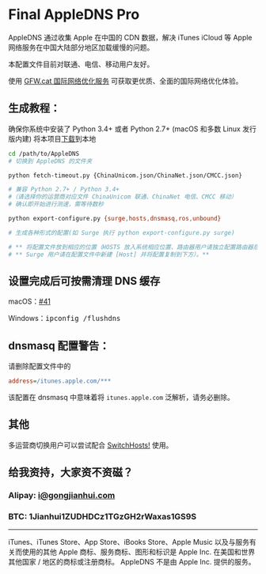# Final AppleDNS Pro

AppleDNS 通过收集 Apple 在中国的 CDN 数据，解决 iTunes iCloud 等 Apple 网络服务在中国大陆部分地区加载缓慢的问题。

本配置文件目前对联通、电信、移动用户友好。

使用 [GFW.cat 国际网络优化服务](https://my.gfw.cat) 可获取更优质、全面的国际网络优化体验。

## 生成教程：
确保你系统中安装了 Python 3.4+ 或者 Python 2.7+ (macOS 和多数 Linux 发行版内建)
将本项目[下载](https://github.com/gongjianhui/AppleDNS/archive/master.zip)到本地

```bash
cd /path/to/AppleDNS
# 切换到 AppleDNS 的文件夹

python fetch-timeout.py {ChinaUnicom.json/ChinaNet.json/CMCC.json}

# 兼容 Python 2.7+ / Python 3.4+
#（请选择你的运营商对应文件 ChinaUnicom 联通、ChinaNet 电信、CMCC 移动）
# 确认即开始进行测速，需等待数秒

python export-configure.py {surge,hosts,dnsmasq,ros,unbound}

# 生成各种形式的配置(如 Surge 执行 python export-configure.py surge)

# ** 将配置文件放到相应的位置（HOSTS 放入系统相应位置、路由器用户请独立配置路由器后台）**
# ** Surge 用户请在配置文件中新建 [Host] 并将配置复制到下方）。**
```

## 设置完成后可按需清理 DNS 缓存

macOS：[#41](https://github.com/gongjianhui/AppleDNS/issues/41)

Windows：<kbd>ipconfig /flushdns</kbd>

## dnsmasq 配置警告：

请删除配置文件中的

```ini
address=/itunes.apple.com/***
```

该配置在 dnsmasq 中意味着将 `itunes.apple.com` 泛解析，请务必删除。

## 其他
多运营商切换用户可以尝试配合 [SwitchHosts!](https://github.com/oldj/SwitchHosts) 使用。

## 给我资持，大家资不资磁？
### Alipay: i@gongjianhui.com
### BTC: 1Jianhui1ZUDHDCz1TGzGH2rWaxas1GS9S

-----------------------------------------------------

iTunes、iTunes Store、App Store、iBooks Store、Apple Music 以及与服务有关而使用的其他 Apple 商标、服务商标、图形和标识是 Apple Inc. 在美国和世界其他国家 / 地区的商标或注册商标。
AppleDNS 不是由 Apple Inc. 提供的服务。
